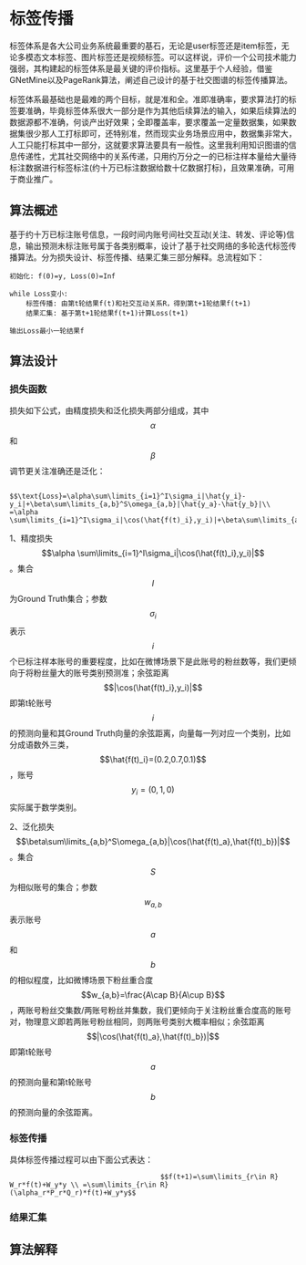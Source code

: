 # 标签传播

标签体系是各大公司业务系统最重要的基石，无论是user标签还是item标签，无论多模态文本标签、图片标签还是视频标签。可以这样说，评价一个公司技术能力强弱，其构建起的标签体系是最关键的评价指标。这里基于个人经验，借鉴GNetMine以及PageRank算法，阐述自己设计的基于社交图谱的标签传播算法。

标签体系最基础也是最难的两个目标，就是准和全。准即准确率，要求算法打的标签要准确，毕竟标签体系很大一部分是作为其他后续算法的输入，如果后续算法的数据源都不准确，何谈产出好效果；全即覆盖率，要求覆盖一定量数据集，如果数据集很少那人工打标即可，还特别准，然而现实业务场景应用中，数据集非常大，人工只能打标其中一部分，这就要求算法要具有一般性。这里我利用知识图谱的信息传递性，尤其社交网络中的关系传递，只用约万分之一的已标注样本量给大量待标注数据进行标签标注\(约十万已标注数据给数十亿数据打标\)，且效果准确，可用于商业推广。

## 算法概述

基于约十万已标注账号信息，一段时间内账号间社交互动\(关注、转发、评论等\)信息，输出预测未标注账号属于各类别概率，设计了基于社交网络的多轮迭代标签传播算法。分为损失设计、标签传播、结果汇集三部分解释。总流程如下：

```text
初始化: f(0)=y, Loss(0)=Inf

while Loss变小:
    标签传播: 由第t轮结果f(t)和社交互动关系R，得到第t+1轮结果f(t+1)
    结果汇集: 基于第t+1轮结果f(t+1)计算Loss(t+1)

输出Loss最小一轮结果f
```

## 算法设计

### 损失函数

损失如下公式，由精度损失和泛化损失两部分组成，其中 $$\alpha$$和 $$\beta$$ 调节更关注准确还是泛化：

                             $$\text{Loss}=\alpha\sum\limits_{i=1}^I\sigma_i|\hat{y_i}-y_i|+\beta\sum\limits_{a,b}^S\omega_{a,b}|\hat{y_a}-\hat{y_b}|\\  =\alpha \sum\limits_{i=1}^I\sigma_i|\cos(\hat{f(t)_i},y_i)|+\beta\sum\limits_{a,b}^S\omega_{a,b}|\cos(\hat{f(t)_a},\hat{f(t)_b})|$$ 

1、精度损失 $$\alpha \sum\limits_{i=1}^I\sigma_i|\cos(\hat{f(t)_i},y_i)|$$ 。集合 $$I$$ 为Ground Truth集合；参数 $$\sigma_i$$ 表示 $$i$$ 个已标注样本账号的重要程度，比如在微博场景下是此账号的粉丝数等，我们更倾向于将粉丝量大的账号类别预测准；余弦距离 $$|\cos(\hat{f(t)_i},y_i)|$$ 即第t轮账号 $$i$$ 的预测向量和其Ground Truth向量的余弦距离，向量每一列对应一个类别，比如分成语数外三类， $$\hat{f(t)_i}=(0.2,0.7,0.1)$$ ，账号 $$y_i=(0,1,0)$$ 实际属于数学类别。

2、泛化损失 $$\beta\sum\limits_{a,b}^S\omega_{a,b}|\cos(\hat{f(t)_a},\hat{f(t)_b})|$$ 。集合 $$S$$ 为相似账号的集合；参数 $$w_{a,b}$$ 表示账号 $$a$$ 和 $$b$$ 的相似程度，比如微博场景下粉丝重合度 $$w_{a,b}=\frac{A\cap B}{A\cup B}$$ ，两账号粉丝交集数/两账号粉丝并集数，我们更倾向于关注粉丝重合度高的账号对，物理意义即若两账号粉丝相同，则两账号类别大概率相似；余弦距离 $$|\cos(\hat{f(t)_a},\hat{f(t)_b})|$$ 即第t轮账号 $$a$$ 的预测向量和第t轮账号 $$b$$ 的预测向量的余弦距离。

### 标签传播

具体标签传播过程可以由下面公式表达：

                                         $$f(t+1)=\sum\limits_{r\in R} W_r*f(t)+W_y*y \\ =\sum\limits_{r\in R} (\alpha_r*P_r*Q_r)*f(t)+W_y*y$$ 

### 结果汇集



## 算法解释

